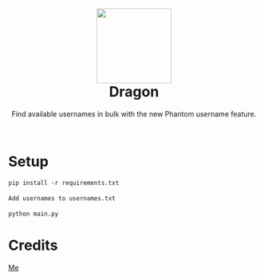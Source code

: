 <h1 align="center">
	<img src="https://pbs.twimg.com/profile_images/1675202638026252291/4StTDIF4_400x400.jpg" width="150px"><br>
    Dragon
</h1>
<p align="center">
	Find available usernames in bulk with the new Phantom username feature.
</p><br>
<h1 align="left">
Setup
</h1>

`
pip install -r requirements.txt
`
<br><br>
`
Add usernames to usernames.txt
`
<br><br>
`
python main.py
`

<h1 align="left">
Credits
</h1>
<a href="https://github.com/1f1n">
Me<br>
</a>
